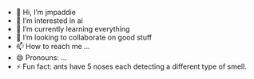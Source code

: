 - 👋 Hi, I’m jmpaddie
- 👀 I’m interested in ai
- 🌱 I’m currently learning everything
- 💞️ I’m looking to collaborate on good stuff
- 📫 How to reach me ...
- 😄 Pronouns: ...
- ⚡ Fun fact: ants have 5 noses each detecting a different type of smell.

<!---
Jmpaddie82/Jmpaddie82 is a ✨ special ✨ repository because its `README.md` (this file) appears on your GitHub profile.
You can click the Preview link to take a look at your changes.
--->
